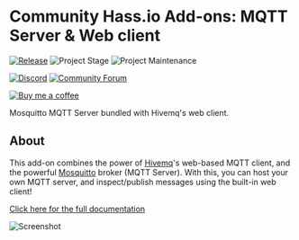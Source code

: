 # Community Hass.io Add-ons: MQTT Server & Web client

[![Release][release-shield]][release] ![Project Stage][project-stage-shield] ![Project Maintenance][maintenance-shield]

[![Discord][discord-shield]][discord] [![Community Forum][forum-shield]][forum]

[![Buy me a coffee][buymeacoffee-shield]][buymeacoffee]

Mosquitto MQTT Server bundled with Hivemq's web client.

## About

This add-on combines the power of [Hivemq][hivemq]'s
web-based MQTT client, and the powerful [Mosquitto][mosquitto]
broker (MQTT Server). With this, you can host your own MQTT server,
and inspect/publish messages using the built-in web client!

[Click here for the full documentation][docs]

![Screenshot][screenshot]

[buymeacoffee-shield]: https://www.buymeacoffee.com/assets/img/guidelines/download-assets-sm-2.svg
[buymeacoffee]: https://www.buymeacoffee.com/ludeeus
[discord-shield]: https://img.shields.io/discord/478094546522079232.svg
[discord]: https://discord.me/hassioaddons
[docs]: https://github.com/hassio-addons/addon-mqtt/blob/v0.1.1/README.md
[forum-shield]: https://img.shields.io/badge/community-forum-brightgreen.svg
[forum]: https://community.home-assistant.io/t/community-hass-io-add-ons-mqtt-server-web-client/70376
[hivemq]: https://www.hivemq.com/
[maintenance-shield]: https://img.shields.io/maintenance/yes/2018.svg
[mosquitto]: https://mosquitto.org/
[project-stage-shield]: https://img.shields.io/badge/project%20stage-experimental-yellow.svg
[release-shield]: https://img.shields.io/badge/version-v0.1.1-blue.svg
[release]: https://github.com/hassio-addons/addon-mqtt/tree/v0.1.1
[screenshot]: https://github.com/hassio-addons/addon-mqtt/raw/master/images/image.png